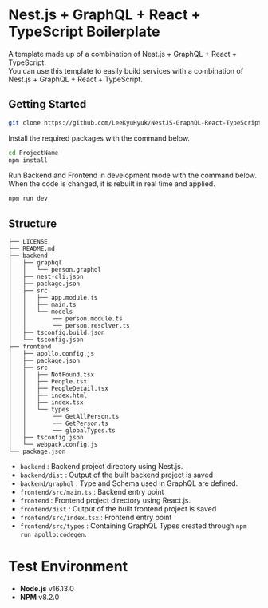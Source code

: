 # Nest.js + GraphQL + React + TypeScript Boilerplate

A template made up of a combination of Nest.js + GraphQL + React + TypeScript.  
You can use this template to easily build services with a combination of Nest.js + GraphQL + React + TypeScript.

## Getting Started

```sh
git clone https://github.com/LeeKyuHyuk/NestJS-GraphQL-React-TypeScript-Boilerplate.git ProjectName
```

Install the required packages with the command below.

```sh
cd ProjectName
npm install
```

Run Backend and Frontend in development mode with the command below.  
When the code is changed, it is rebuilt in real time and applied.

```sh
npm run dev
```

## Structure

```
├── LICENSE
├── README.md
├── backend
│   ├── graphql
│   │   └── person.graphql
│   ├── nest-cli.json
│   ├── package.json
│   ├── src
│   │   ├── app.module.ts
│   │   ├── main.ts
│   │   └── models
│   │       ├── person.module.ts
│   │       └── person.resolver.ts
│   ├── tsconfig.build.json
│   └── tsconfig.json
├── frontend
│   ├── apollo.config.js
│   ├── package.json
│   ├── src
│   │   ├── NotFound.tsx
│   │   ├── People.tsx
│   │   ├── PeopleDetail.tsx
│   │   ├── index.html
│   │   ├── index.tsx
│   │   └── types
│   │       ├── GetAllPerson.ts
│   │       ├── GetPerson.ts
│   │       └── globalTypes.ts
│   ├── tsconfig.json
│   └── webpack.config.js
└── package.json
```

- `backend` : Backend project directory using Nest.js.
- `backend/dist` : Output of the built backend project is saved
- `backend/graphql` : Type and Schema used in GraphQL are defined.
- `frontend/src/main.ts` : Backend entry point
- `frontend` : Frontend project directory using React.js.
- `frontend/dist` : Output of the built frontend project is saved
- `frontend/src/index.tsx` : Frontend entry point
- `frontend/src/types` : Containing GraphQL Types created through `npm run apollo:codegen`.

# Test Environment

- **Node.js** v16.13.0
- **NPM** v8.2.0
